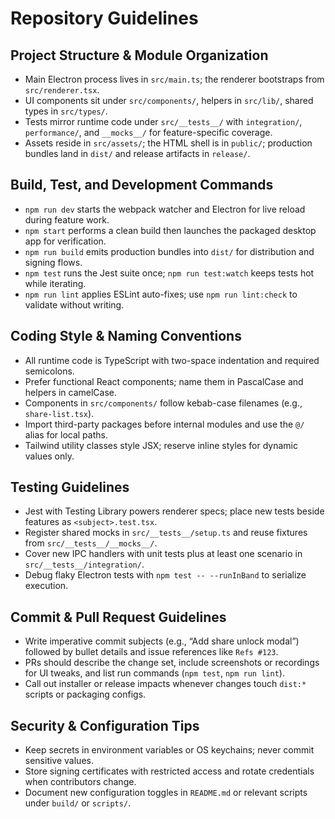 # Repository Guidelines

## Project Structure & Module Organization
- Main Electron process lives in `src/main.ts`; the renderer bootstraps from `src/renderer.tsx`.
- UI components sit under `src/components/`, helpers in `src/lib/`, shared types in `src/types/`.
- Tests mirror runtime code under `src/__tests__/` with `integration/`, `performance/`, and `__mocks__/` for feature-specific coverage.
- Assets reside in `src/assets/`; the HTML shell is in `public/`; production bundles land in `dist/` and release artifacts in `release/`.

## Build, Test, and Development Commands
- `npm run dev` starts the webpack watcher and Electron for live reload during feature work.
- `npm start` performs a clean build then launches the packaged desktop app for verification.
- `npm run build` emits production bundles into `dist/` for distribution and signing flows.
- `npm test` runs the Jest suite once; `npm run test:watch` keeps tests hot while iterating.
- `npm run lint` applies ESLint auto-fixes; use `npm run lint:check` to validate without writing.

## Coding Style & Naming Conventions
- All runtime code is TypeScript with two-space indentation and required semicolons.
- Prefer functional React components; name them in PascalCase and helpers in camelCase.
- Components in `src/components/` follow kebab-case filenames (e.g., `share-list.tsx`).
- Import third-party packages before internal modules and use the `@/` alias for local paths.
- Tailwind utility classes style JSX; reserve inline styles for dynamic values only.

## Testing Guidelines
- Jest with Testing Library powers renderer specs; place new tests beside features as `<subject>.test.tsx`.
- Register shared mocks in `src/__tests__/setup.ts` and reuse fixtures from `src/__tests__/__mocks__/`.
- Cover new IPC handlers with unit tests plus at least one scenario in `src/__tests__/integration/`.
- Debug flaky Electron tests with `npm test -- --runInBand` to serialize execution.

## Commit & Pull Request Guidelines
- Write imperative commit subjects (e.g., “Add share unlock modal”) followed by bullet details and issue references like `Refs #123`.
- PRs should describe the change set, include screenshots or recordings for UI tweaks, and list run commands (`npm test`, `npm run lint`).
- Call out installer or release impacts whenever changes touch `dist:*` scripts or packaging configs.

## Security & Configuration Tips
- Keep secrets in environment variables or OS keychains; never commit sensitive values.
- Store signing certificates with restricted access and rotate credentials when contributors change.
- Document new configuration toggles in `README.md` or relevant scripts under `build/` or `scripts/`.
